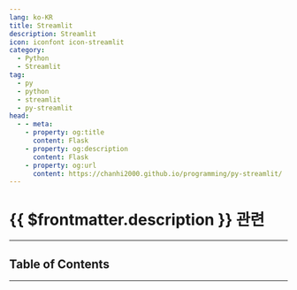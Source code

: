 ```yaml
---
lang: ko-KR
title: Streamlit
description: Streamlit
icon: iconfont icon-streamlit
category:
  - Python
  - Streamlit
tag:
  - py
  - python
  - streamlit
  - py-streamlit
head:
  - - meta:
    - property: og:title
      content: Flask
    - property: og:description
      content: Flask
    - property: og:url
      content: https://chanhi2000.github.io/programming/py-streamlit/
---
```


# {{ $frontmatter.description }} 관련

<ShieldsGroup logos="python,streamlit"/>

---

## Table of Contents

<ToCLocal basePath="/programming/py-streamlit/" />

---

<TagLinks />